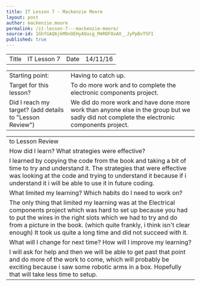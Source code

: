 ```yaml
---
title: IT Lesson 7 - Mackenzie Moore
layout: post
author: mackenzie.moore
permalink: /it-lesson-7---mackenzie-moore/
source-id: 1GhfGAQ6jkM9nOEHyAOaig_M4RDF8xAX__JyPpBvT5FI
published: true
---
```

<table>
  <tr>
    <td>Title</td>
    <td>IT Lesson 7</td>
    <td>Date</td>
    <td>14/11/16</td>
  </tr>
</table>


<table>
  <tr>
    <td>Starting point:</td>
    <td>Having to catch up.</td>
  </tr>
  <tr>
    <td>Target for this lesson?</td>
    <td>To do more work and to complete the electronic components project.</td>
  </tr>
  <tr>
    <td>Did I reach my target? 
(add details to "Lesson Review")</td>
    <td>We did do more work and have done more work than anyone else in the group but we sadly did not complete the electronic components project.</td>
  </tr>
</table>


<table>
  <tr>
    <td>to Lesson Review</td>
  </tr>
  <tr>
    <td>How did I learn? What strategies were effective? </td>
  </tr>
  <tr>
    <td>I learned by copying the code from the book and taking a bit of time to try and understand it. The strategies that were effective was looking at the code and trying to understand it because if i understand it i will be able to use it in future coding.</td>
  </tr>
  <tr>
    <td>What limited my learning? Which habits do I need to work on? </td>
  </tr>
  <tr>
    <td>The only thing that limited my learning was at the Electrical components project which was hard to set up because you had to put the wires in the right slots which we had to try and do from a picture in the book. (which quite frankly, i think isn't clear enough) It took us quite a long time and did not succeed with it.</td>
  </tr>
  <tr>
    <td>What will I change for next time? How will I improve my learning?</td>
  </tr>
  <tr>
    <td>I will ask for help and then we will be able to get past that point and do more of the work to come, which will probably be exciting because i saw some robotic arms in a box. Hopefully that will take less time to setup.</td>
  </tr>
</table>


